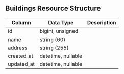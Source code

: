 ## Buildings Resource Structure

| Column | Data Type | Description |
| ------ | --------- | ----------- |
| id | bigint, unsigned |  |
| name | string (60) |  |
| address | string (255) |  |
| created_at | datetime, nullable |  |
| updated_at | datetime, nullable |  |

